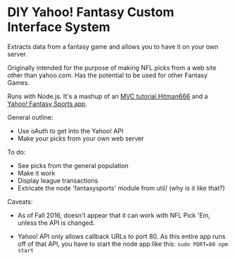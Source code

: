 DIY Yahoo! Fantasy Custom Interface System
====================

Extracts data from a fantasy game and allows you to have it on your own server.

Originally intended for the purpose of making NFL picks from a web site other than yahoo.com.  Has the potential to be used for other Fantasy Games.

Runs with Node.js. It's a mashup of an [MVC tutorial Hitman666](https://github.com/Hitman666/MEAN_MVC_3rdTutorial) and a [Yahoo! Fantasy Sports app](https://github.com/whatadewitt/fantasyapp).

General outline:
* Use oAuth to get into the Yahoo! API
* Make your picks from your own web server

To do:
* See picks from the general population
* Make it work
* Display league transactions
* Extricate the node 'fantasysports' module from util/ (why is it like that?)

Caveats:
* As of Fall 2016, doesn't appear that it can work with NFL Pick 'Em, unless the API is changed.

* Yahoo! API only allows callback URLs to port 80. As this entire app runs off of that API, you have to start the node app like this: ```sudo PORT=80 npm start```
